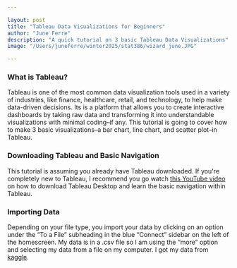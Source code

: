 ```yaml
---

layout: post
title: "Tableau Data Visualizations for Beginners"
author: "June Ferre"
description: "A quick tutorial on 3 basic Tableau Data Visualizations"
image: "/Users/juneferre/winter2025/stat386/wizard_june.JPG"

---
```


<h3> What is Tableau? </h3>
   <p> Tableau is one of the most common data visualization tools used in a variety of industries, like finance, healthcare, retail, and technology, to help make data-driven decisions. Its is a platform that allows you to create interactive dashboards by taking raw data and transforming it into understandable visualizations with minimal coding–if any. This tutorial is going to cover how to make 3 basic visualizations–a bar chart, line chart, and scatter plot–in Tableau. </p>

<h3> Downloading Tableau and Basic Navigation </h3>
    <p> This tutorial is assuming you already have Tableau downloaded. If you're completely new to Tableau, I recommend you go watch <a href="https://www.youtube.com/watch?v=QYnkudCxbmE">this YouTube video</a> on how to download Tableau Desktop and learn the basic navigation within Tableau. </p>

<h3> Importing Data </h3>
    <p> Depending on your file type, you import your data by clicking on an option under the “To a File” subheading in the blue “Connect” sidebar on the left of the homescreen. My data is in a .csv file so I am using the “more” option and selecting my data from a file on my computer. I got my data from <a href="https://www.kaggle.com/datasets/parulpandey/palmer-archipelago-antarctica-penguin-data">kaggle</a>. </p>

